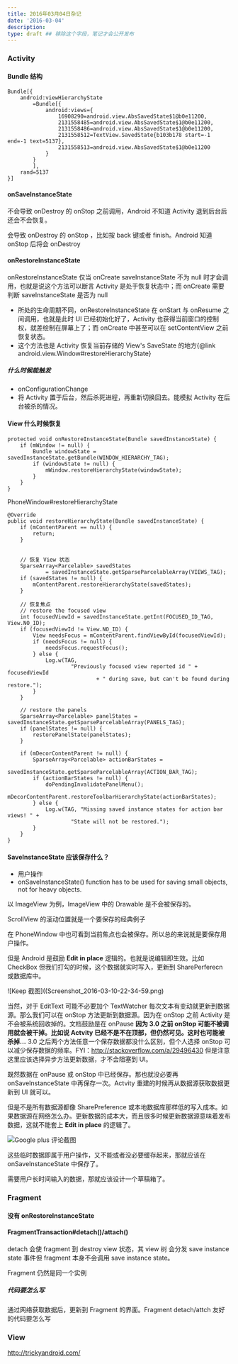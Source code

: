 ```yaml
---
title: 2016年03月04日杂记
date: '2016-03-04'
description:
type: draft ## 移除这个字段，笔记才会公开发布
---
```


### Activity

#### Bundle 结构

```
Bundle[{
    android:viewHierarchyState
        =Bundle[{
            android:views={
                16908290=android.view.AbsSavedState$1@b0e11200,
                2131558485=android.view.AbsSavedState$1@b0e11200,
                2131558486=android.view.AbsSavedState$1@b0e11200,
                2131558512=TextView.SavedState{b103b178 start=-1 end=-1 text=5137},
                2131558513=android.view.AbsSavedState$1@b0e11200
            }
        }
        ],
    rand=5137
}]
```


#### onSaveInstanceState

不会导致 onDestroy 的 onStop 之前调用，Android 不知道 Activity 退到后台后还会不会恢复。

会导致 onDestroy 的 onStop ，比如按 back 键或者 finish。Android 知道 onStop 后将会 onDestroy

#### onRestoreInstanceState

onRestoreInstanceState 仅当 onCreate saveInstanceState 不为 null 时才会调用，也就是说这个方法可以断言 Activity 是处于恢复状态中；而 onCreate 需要判断 saveInstanceState 是否为 null

- 所处的生命周期不同，onRestoreInstanceState 在 onStart 与 onResume 之间调用，也就是此时 UI 已经初始化好了，Activity 也获得当前窗口的控制权，就差绘制在屏幕上了；而 onCreate 中甚至可以在 setContentView 之前恢复状态。
- 这个方法也是 Activity 恢复当前存储的 View's SaveState 的地方{@link android.view.Window#restoreHierarchyState}


##### 什么时候能触发

- onConfigurationChange
- 将 Activity 置于后台，然后杀死进程，再重新切换回去。能模拟 Activity 在后台被杀的情况。



#### View 什么时候恢复

    protected void onRestoreInstanceState(Bundle savedInstanceState) {
        if (mWindow != null) {
            Bundle windowState = savedInstanceState.getBundle(WINDOW_HIERARCHY_TAG);
            if (windowState != null) {
                mWindow.restoreHierarchyState(windowState);
            }
        }
    }


PhoneWindow#restoreHierarchyState

    @Override
    public void restoreHierarchyState(Bundle savedInstanceState) {
        if (mContentParent == null) {
            return;
        }


        // 恢复 View 状态
        SparseArray<Parcelable> savedStates
                = savedInstanceState.getSparseParcelableArray(VIEWS_TAG);
        if (savedStates != null) {
            mContentParent.restoreHierarchyState(savedStates);
        }

        // 恢复焦点
        // restore the focused view
        int focusedViewId = savedInstanceState.getInt(FOCUSED_ID_TAG, View.NO_ID);
        if (focusedViewId != View.NO_ID) {
            View needsFocus = mContentParent.findViewById(focusedViewId);
            if (needsFocus != null) {
                needsFocus.requestFocus();
            } else {
                Log.w(TAG,
                        "Previously focused view reported id " + focusedViewId
                                + " during save, but can't be found during restore.");
            }
        }

        // restore the panels
        SparseArray<Parcelable> panelStates = savedInstanceState.getSparseParcelableArray(PANELS_TAG);
        if (panelStates != null) {
            restorePanelState(panelStates);
        }

        if (mDecorContentParent != null) {
            SparseArray<Parcelable> actionBarStates =
                    savedInstanceState.getSparseParcelableArray(ACTION_BAR_TAG);
            if (actionBarStates != null) {
                doPendingInvalidatePanelMenu();
                mDecorContentParent.restoreToolbarHierarchyState(actionBarStates);
            } else {
                Log.w(TAG, "Missing saved instance states for action bar views! " +
                        "State will not be restored.");
            }
        }
    }


#### SaveInstanceState 应该保存什么？

- 用户操作
- onSaveInstanceState() function has to be used for saving small objects, not for heavy objects.

以 ImageView 为例，ImageView 中的 Drawable 是不会被保存的。

ScrollView 的滚动位置就是一个要保存的经典例子

在 PhoneWindow 中也可看到当前焦点也会被保存。所以总的来说就是要保存用户操作。

但是 Android 是鼓励 **Edit in place** 逻辑的。也就是说编辑即生效。比如 CheckBox 但我们打勾的时候，这个数据就实时写入，更新到 SharePerferecn 或数据库中。

![Keep 截图]((Screenshot_2016-03-10-22-34-59.png)

当然，对于 EditText 可能不必要加个 TextWatcher 每次文本有变动就更新到数据源。那么我们可以在 onStop 方法更新到数据源。因为在 onStop 之前 Activity 是不会被系统回收掉的。文档鼓励是在 onPause **因为 3.0 之前 onStop 可能不被调用就会被干掉。比如说 Actvity 已经不是不在顶部，但仍然可见。这时也可能被杀掉...** 3.0 之后两个方法任意一个保存数据都没什么区别，但个人选择 onStop 可以减少保存数据的频率。FYI：http://stackoverflow.com/a/29496430 但是注意这里应该选择异步方法更新数据，才不会阻塞到 UI。

既然数据在 onPause 或 onStop 中已经保存。那也就没必要再 onSaveInstanceState 中再保存一次。Actvity 重建的时候再从数据源获取数据更新到 UI 就可以。

但是不是所有数据源都像 SharePreference 或本地数据库那样低的写入成本。如果数据源在网络怎么办。更新数据的成本大，而且很多时候更新数据源意味着发布数据，这就不能套上 **Edit in place** 的逻辑了。

![Google plus 评论截图](Screenshot_2016-03-10-22-29-59.png)

这些临时数据即属于用户操作，又不能或者没必要缓存起来，那就应该在 onSaveInstanceState 中保存了。

需要用户长时间输入的数据，那就应该设计一个草稿箱了。

### Fragment


#### 没有 onRestoreInstanceState



#### FragmentTransaction#detach()/attach()

detach 会使 fragment 到 destroy view 状态，其 view 树 会分发 save instance state 事件但 fragment 本身不会调用 save instance state。

Fragment 仍然是同一个实例

##### 代码要怎么写

通过网络获取数据后，更新到 Fragment 的界面。Fragment detach/attch 友好的代码要怎么写

### View

http://trickyandroid.com/
